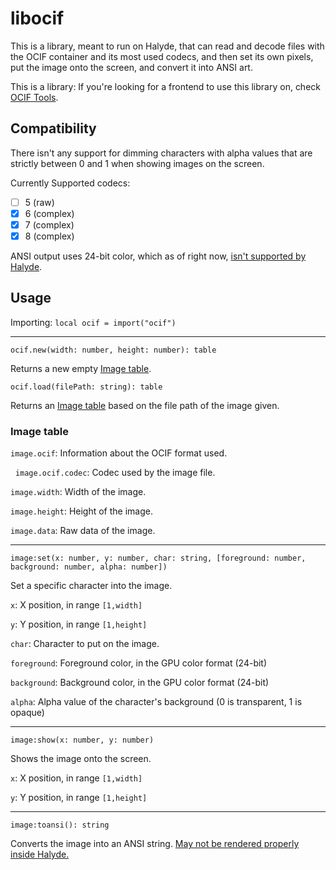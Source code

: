 # libocif
This is a library, meant to run on Halyde, that can read and decode files with the OCIF container and its most used codecs, and then set its own pixels, put the image onto the screen, and convert it into ANSI art.

This is a library: If you're looking for a frontend to use this library on, check [OCIF Tools](../ocif-tools/README.md).

## Compatibility
There isn't any support for dimming characters with alpha values that are strictly between 0 and 1 when showing images on the screen.

Currently Supported codecs:

- [ ] 5 (raw)
- [x] 6 (complex)
- [x] 7 (complex)
- [x] 8 (complex)

ANSI output uses 24-bit color, which as of right now, [isn't supported by Halyde](../ocif-tools/README.md#problems-with-ansi-compatibility).

## Usage
Importing: `local ocif = import("ocif")`

---

`ocif.new(width: number, height: number): table`

Returns a new empty [Image table](#image-table).


`ocif.load(filePath: string): table`

Returns an [Image table](#image-table) based on the file path of the image given.

### Image table
`image.ocif`: Information about the OCIF format used.

&nbsp;&nbsp;`image.ocif.codec`: Codec used by the image file.


`image.width`: Width of the image.

`image.height`: Height of the image.

`image.data`: Raw data of the image.

---

`image:set(x: number, y: number, char: string, [foreground: number, background: number, alpha: number])`

Set a specific character into the image.

`x`: X position, in range `[1,width]`

`y`: Y position, in range `[1,height]`

`char`: Character to put on the image.

`foreground`: Foreground color, in the GPU color format (24-bit)

`background`: Background color, in the GPU color format (24-bit)

`alpha`: Alpha value of the character's background (0 is transparent, 1 is opaque)

---

`image:show(x: number, y: number)`

Shows the image onto the screen.

`x`: X position, in range `[1,width]`

`y`: Y position, in range `[1,height]`

---

`image:toansi(): string`

Converts the image into an ANSI string. [May not be rendered properly inside Halyde.](../ocif-tools/README.md#problems-with-ansi-compatibility)